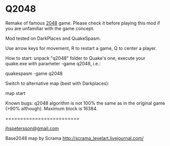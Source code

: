  Q2048
=========================

Remake of famous [2048](https://gabrielecirulli.github.io/2048/) game. Please check it before playing this mod if you are unfamiliar with the game concept.

Mod tested on DarkPlaces and QuakeSpasm.

Use arrow keys for movement, R to restart a game, Q to center a player.

How to start: unpack "q2048" folder to Quake's one, execute your quake.exe with parameter -game q2048, i.e.:

quakespasm -game q2048

Switch to alternative map (best with Darkplaces):

map start

Known bugs: q2048 algorithm is not 100% the same as in the original game (>90% although).
Maximum block is 16384.

=========================

jhspetersson@gmail.com

Base2048 map by Scrama
http://scrama_levelart.livejournal.com/
